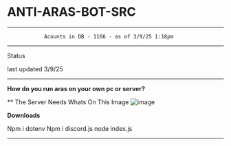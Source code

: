 # ANTI-ARAS-BOT-SRC
-----------------------

                Acounts in DB - 1166 - as of 3/9/25 1:18pm 


----------------------- 

Status 

last updated 3/9/25


----------------------- 
**How do you run aras on your own pc or server?**

** The Server Needs Whats On This Image
![image](https://github.com/user-attachments/assets/10c568b0-da2e-486b-b3ea-6edcf32279e3)

**Downloads**

Npm i dotenv
Npm i discord.js
node index.js

--------------------------------------------
